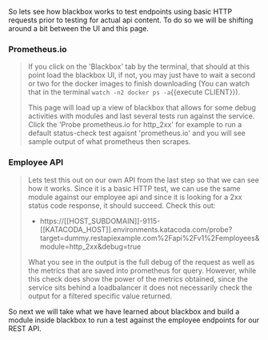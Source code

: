 So lets see how blackbox works to test endpoints using basic HTTP requests prior to testing for actual api content.  To do so we will be shifting around a bit between the UI and this page.

### Prometheus.io
> If you click on the 'Blackbox' tab by the terminal, that should at this point load the blackbox UI, if not, you may just have to wait a second or two for the docker images to finish downloading (You can watch that in the terminal `watch -n2 docker ps -a`{{execute CLIENT}}).  
> 
> This page will load up a view of blackbox that allows for some debug activities with modules and last several tests run against the service.  Click the 'Probe prometheus.io for http_2xx' for example to run a default status-check test agaisnt 'prometheus.io' and you will see sample output of what prometheus then scrapes.

### Employee API
> Lets test this out on our own API from the last step so that we can see how it works.  Since it is a basic HTTP test, we can use the same module against our employee api and since it is looking for a 2xx status code response, it should succeed.  Check this out:
> 
> * https://[[HOST_SUBDOMAIN]]-9115-[[KATACODA_HOST]].environments.katacoda.com/probe?target=dummy.restapiexample.com%2Fapi%2Fv1%2Femployees&module=http_2xx&debug=true
> 
> What you see in the output is the full debug of the request as well as the metrics that are saved into prometheus for query.  However, while this check does show the power of the metrics obtained, since the service sits behind a loadbalancer it does not necessarily check the output for a filtered specific value returned.

So next we will take what we have learned about blackbox and build a module inside blackbox to run a test against the employee endpoints for our REST API.
